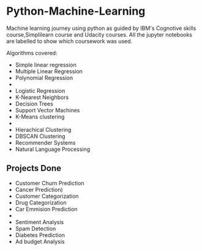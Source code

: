 # Python-Machine-Learning
Machine learning journey using python as guided by IBM's Cognotive skills course,Simplilearn course and Udacity courses.
All the jupyter notebooks are labelled to show which coursework was used. 

Algorithms covered:
<ul>
  <li>Simple linear regression </li>
  <li>Multiple Linear Regression</li>
  <li>Polynomial Regression <li>
  <li>Logistic Regression</li>
  <li>K-Nearest Neighbors</li>
  <li>Decision Trees</li>
  <li>Support Vector Machines </li>
  <li>K-Means clustering<li>
  <li>Hierachical Clustering</li>
  <li>DBSCAN Clustering </li>
  <li>Recommender Systems </li>
  <li>Natural Language Processing</li>
 </ul>
  
  ## Projects Done
  <ul>
  <li>Customer Churn Prediction</li>
  <li>Cancer Prediction)</li>
  <li>Customer Categorization</li>
  <li>Drug Categorization </li>
  <li>Car Emmision Prediction <li>
  <li>Sentiment Analysis</li>
  <li>Spam Detection</li>
  <li>Diabetes Prediction</li>
  <li>Ad budget Analysis</li>
  </ul>
